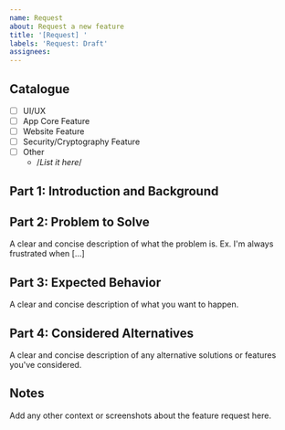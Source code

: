 ```yaml
---
name: Request
about: Request a new feature
title: '[Request] '
labels: 'Request: Draft'
assignees:
---
```


## Catalogue

- [ ] UI/UX
- [ ] App Core Feature
- [ ] Website Feature
- [ ] Security/Cryptography Feature
- [ ] Other
  - /_List it here_/

## Part 1: Introduction and Background

## Part 2: Problem to Solve
A clear and concise description of what the problem is. Ex. I'm always frustrated when [...]

## Part 3: Expected Behavior
A clear and concise description of what you want to happen.

## Part 4: Considered Alternatives
A clear and concise description of any alternative solutions or features you've considered.

## Notes
Add any other context or screenshots about the feature request here.
